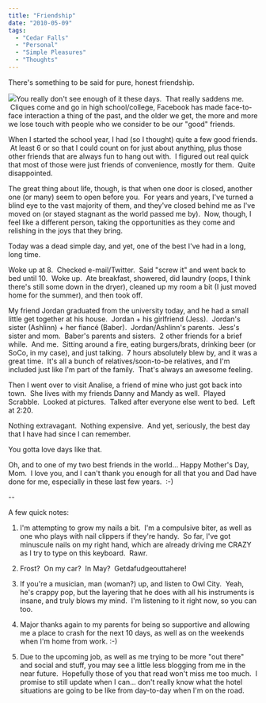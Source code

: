 ```yaml
---
title: "Friendship"
date: "2010-05-09"
tags:
  - "Cedar Falls"
  - "Personal"
  - "Simple Pleasures"
  - "Thoughts"
---
```


There's something to be said for pure, honest friendship.

![](images/friend.jpg)You really don't see enough of it these days.  That really saddens me.  Cliques come and go in high school/college, Facebook has made face-to-face interaction a thing of the past, and the older we get, the more and more we lose touch with people who we consider to be our "good" friends.

When I started the school year, I had (so I thought) quite a few good friends.  At least 6 or so that I could count on for just about anything, plus those other friends that are always fun to hang out with.  I figured out real quick that most of those were just friends of convenience, mostly for them.  Quite disappointed.

The great thing about life, though, is that when one door is closed, another one (or many) seem to open before you.  For years and years, I've turned a blind eye to the vast majority of them, and they've closed behind me as I've moved on (or stayed stagnant as the world passed me by).  Now, though, I feel like a different person, taking the opportunities as they come and relishing in the joys that they bring.

Today was a dead simple day, and yet, one of the best I've had in a long, long time.

Woke up at 8.  Checked e-mail/Twitter.  Said "screw it" and went back to bed until 10.  Woke up.  Ate breakfast, showered, did laundry (oops, I think there's still some down in the dryer), cleaned up my room a bit (I just moved home for the summer), and then took off.

My friend Jordan graduated from the university today, and he had a small little get together at his house.  Jordan + his girlfriend (Jess).  Jordan's sister (Ashlinn) + her fiancé (Baber).  Jordan/Ashlinn's parents.  Jess's sister and mom.  Baber's parents and sisters.  2 other friends for a brief while.  And me.  Sitting around a fire, eating burgers/brats, drinking beer (or SoCo, in my case), and just talking.  7 hours absolutely blew by, and it was a great time.  It's all a bunch of relatives/soon-to-be relatives, and I'm included just like I'm part of the family.  That's always an awesome feeling.

Then I went over to visit Analise, a friend of mine who just got back into town.  She lives with my friends Danny and Mandy as well.  Played Scrabble.  Looked at pictures.  Talked after everyone else went to bed.  Left at 2:20.

Nothing extravagant.  Nothing expensive.  And yet, seriously, the best day that I have had since I can remember.

You gotta love days like that.

Oh, and to one of my two best friends in the world... Happy Mother's Day, Mom.  I love you, and I can't thank you enough for all that you and Dad have done for me, especially in these last few years.  :-)

\--

A few quick notes:

1) I'm attempting to grow my nails a bit.  I'm a compulsive biter, as well as one who plays with nail clippers if they're handy.  So far, I've got minuscule nails on my right hand, which are already driving me CRAZY as I try to type on this keyboard.  Rawr.

2) Frost?  On my car?  In May?  Getdafudgeouttahere!

3) If you're a musician, man (woman?) up, and listen to Owl City.  Yeah, he's crappy pop, but the layering that he does with all his instruments is insane, and truly blows my mind.  I'm listening to it right now, so you can too.

4) Major thanks again to my parents for being so supportive and allowing me a place to crash for the next 10 days, as well as on the weekends when I'm home from work. :-)

5) Due to the upcoming job, as well as me trying to be more "out there" and social and stuff, you may see a little less blogging from me in the near future.  Hopefully those of you that read won't miss me too much.  I promise to still update when I can... don't really know what the hotel situations are going to be like from day-to-day when I'm on the road.
